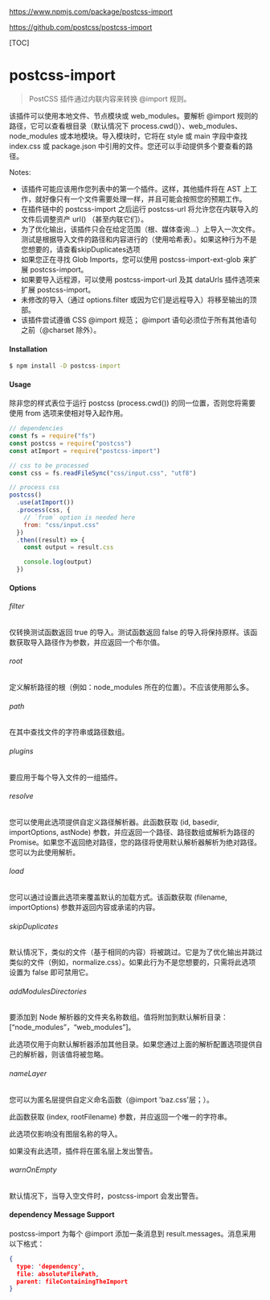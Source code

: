 https://www.npmjs.com/package/postcss-import

https://github.com/postcss/postcss-import

[TOC]

# postcss-import

> PostCSS 插件通过内联内容来转换 @import 规则。

该插件可以使用本地文件、节点模块或 web_modules。要解析 @import 规则的路径，它可以查看根目录（默认情况下 process.cwd()）、web_modules、node_modules 或本地模块。导入模块时，它将在 style 或 main 字段中查找 index.css 或 package.json 中引用的文件。您还可以手动提供多个要查看的路径。

Notes:

* 该插件可能应该用作您列表中的第一个插件。这样，其他插件将在 AST 上工作，就好像只有一个文件需要处理一样，并且可能会按照您的预期工作。
* 在插件链中的 postcss-import 之后运行 postcss-url 将允许您在内联导入的文件后调整资产 url() （甚至内联它们）。
* 为了优化输出，该插件只会在给定范围（根、媒体查询...）上导入一次文件。测试是根据导入文件的路径和内容进行的（使用哈希表）。如果这种行为不是您想要的，请查看skipDuplicates选项
* 如果您正在寻找 Glob Imports，您可以使用 postcss-import-ext-glob 来扩展 postcss-import。
* 如果要导入远程源，可以使用 postcss-import-url 及其 dataUrls 插件选项来扩展 postcss-import。
* 未修改的导入（通过 options.filter 或因为它们是远程导入）将移至输出的顶部。
* 该插件尝试遵循 CSS @import 规范； @import 语句必须位于所有其他语句之前（@charset 除外）。

#### Installation

```cmd
$ npm install -D postcss-import
```

#### Usage

除非您的样式表位于运行 postcss (process.cwd()) 的同一位置，否则您将需要使用 from 选项来使相对导入起作用。

```js
// dependencies
const fs = require("fs")
const postcss = require("postcss")
const atImport = require("postcss-import")

// css to be processed
const css = fs.readFileSync("css/input.css", "utf8")

// process css
postcss()
  .use(atImport())
  .process(css, {
    // `from` option is needed here
    from: "css/input.css"
  })
  .then((result) => {
    const output = result.css

    console.log(output)
  })
```

#### Options

###### filter

仅转换测试函数返回 true 的导入。测试函数返回 false 的导入将保持原样。该函数获取导入路径作为参数，并应返回一个布尔值。

###### root

定义解析路径的根（例如：node_modules 所在的位置）。不应该使用那么多。

###### path

在其中查找文件的字符串或路径数组。

###### plugins

要应用于每个导入文件的一组插件。

###### resolve

您可以使用此选项提供自定义路径解析器。此函数获取 (id, basedir, importOptions, astNode) 参数，并应返回一个路径、路径数组或解析为路径的 Promise。如果您不返回绝对路径，您的路径将使用默认解析器解析为绝对路径。您可以为此使用解析。

###### load

您可以通过设置此选项来覆盖默认的加载方式。该函数获取 (filename, importOptions) 参数并返回内容或承诺的内容。

###### skipDuplicates

默认情况下，类似的文件（基于相同的内容）将被跳过。它是为了优化输出并跳过类似的文件（例如，normalize.css）。如果此行为不是您想要的，只需将此选项设置为 false 即可禁用它。

###### addModulesDirectories

要添加到 Node 解析器的文件夹名称数组。值将附加到默认解析目录：[“node_modules”，“web_modules”]。

此选项仅用于向默认解析器添加其他目录。如果您通过上面的解析配置选项提供自己的解析器，则该值将被忽略。

###### nameLayer

您可以为匿名层提供自定义命名函数（@import 'baz.css'层；）。

此函数获取 (index, rootFilename) 参数，并应返回一个唯一的字符串。

此选项仅影响没有图层名称的导入。

如果没有此选项，插件将在匿名层上发出警告。

###### warnOnEmpty

默认情况下，当导入空文件时，postcss-import 会发出警告。



#### dependency Message Support

postcss-import 为每个 @import 添加一条消息到 result.messages。消息采用以下格式：

```json
{
  type: 'dependency',
  file: absoluteFilePath,
  parent: fileContainingTheImport
}
```

